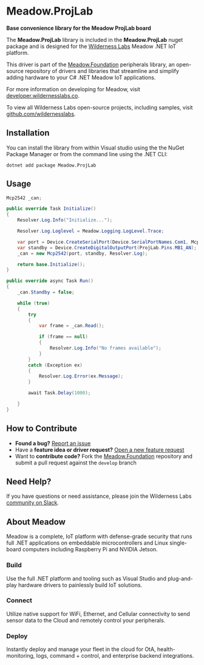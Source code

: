 # Meadow.ProjLab

**Base convenience library for the Meadow ProjLab board**

The **Meadow.ProjLab** library is included in the **Meadow.ProjLab** nuget package and is designed for the [Wilderness Labs](www.wildernesslabs.co) Meadow .NET IoT platform.

This driver is part of the [Meadow.Foundation](https://developer.wildernesslabs.co/Meadow/Meadow.Foundation/) peripherals library, an open-source repository of drivers and libraries that streamline and simplify adding hardware to your C# .NET Meadow IoT applications.

For more information on developing for Meadow, visit [developer.wildernesslabs.co](http://developer.wildernesslabs.co/).

To view all Wilderness Labs open-source projects, including samples, visit [github.com/wildernesslabs](https://github.com/wildernesslabs/).

## Installation

You can install the library from within Visual studio using the the NuGet Package Manager or from the command line using the .NET CLI:

`dotnet add package Meadow.ProjLab`
## Usage

```csharp
Mcp2542 _can;

public override Task Initialize()
{
    Resolver.Log.Info("Initialize...");

    Resolver.Log.Loglevel = Meadow.Logging.LogLevel.Trace;

    var port = Device.CreateSerialPort(Device.SerialPortNames.Com1, Mcp2542.DefaultBaudRate);
    var standby = Device.CreateDigitalOutputPort(ProjLab.Pins.MB1_AN);
    _can = new Mcp2542(port, standby, Resolver.Log);

    return base.Initialize();
}

public override async Task Run()
{
    _can.Standby = false;

    while (true)
    {
        try
        {
            var frame = _can.Read();

            if (frame == null)
            {
                Resolver.Log.Info("No frames available");
            }
        }
        catch (Exception ex)
        {
            Resolver.Log.Error(ex.Message);
        }

        await Task.Delay(1000);

    }
}

```
## How to Contribute

- **Found a bug?** [Report an issue](https://github.com/WildernessLabs/Meadow_Issues/issues)
- Have a **feature idea or driver request?** [Open a new feature request](https://github.com/WildernessLabs/Meadow_Issues/issues)
- Want to **contribute code?** Fork the [Meadow.Foundation](https://github.com/WildernessLabs/Meadow.Foundation) repository and submit a pull request against the `develop` branch


## Need Help?

If you have questions or need assistance, please join the Wilderness Labs [community on Slack](http://slackinvite.wildernesslabs.co/).
## About Meadow

Meadow is a complete, IoT platform with defense-grade security that runs full .NET applications on embeddable microcontrollers and Linux single-board computers including Raspberry Pi and NVIDIA Jetson.

### Build

Use the full .NET platform and tooling such as Visual Studio and plug-and-play hardware drivers to painlessly build IoT solutions.

### Connect

Utilize native support for WiFi, Ethernet, and Cellular connectivity to send sensor data to the Cloud and remotely control your peripherals.

### Deploy

Instantly deploy and manage your fleet in the cloud for OtA, health-monitoring, logs, command + control, and enterprise backend integrations.


